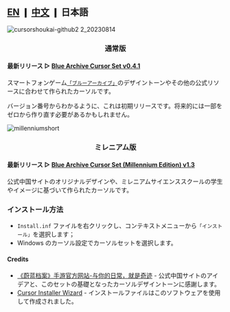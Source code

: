 ## [EN](https://github.com/makipom/BlueArchive-Cursors/blob/main/README.md) ❙ [中文](https://github.com/makipom/BlueArchive-Cursors/blob/main/README_zh-cn.md) ❙ 日本語

![cursorshoukai-github2 2_20230814](https://github.com/makipom/BlueArchive-Cursors/assets/118981482/0bd49a85-cecb-4559-b06d-7b1e3f43427c)

### <p align="center"> <b> 通常版 </b> </p>
#### 最新リリース ▷ [Blue Archive Cursor Set v0.4.1](https://github.com/makipom/BlueArchive-Cursors/releases/tag/v0.4.1)
スマートフォンゲーム[`「ブルーアーカイブ」`](https://ja.wikipedia.org/wiki/ブルーアーカイブ_-Blue_Archive-)のデザイントーンやその他の公式リソースに合わせて作られたカーソルです。

バージョン番号からわかるように、これは初期リリースです。将来的には一部をゼロから作り直す必要があるかもしれません。


![millenniumshort](https://github.com/makipom/BlueArchive-Cursors/assets/118981482/d90c5c6c-01a4-4f19-b8c2-f6332d2ee39a)
### <p align="center"> <b> ミレニアム版 </b> </p>
#### 最新リリース ▷ [Blue Archive Cursor Set (Millennium Edition) v1.3](https://github.com/makipom/BlueArchive-Cursors/releases/tag/millennium-1.3)
公式中国サイトのオリジナルデザインや、ミレニアムサイエンススクールの学生やイメージに基づいて作られたカーソルです。

### インストール方法
* `Install.inf` ファイルを右クリックし、コンテキストメニューから`「インストール」`を選択します；    
* Windows のカーソル設定でカーソルセットを選択します。

#### Credits
* [《蔚蓝档案》手游官方网站-与你的日常，就是奇迹](https://bluearchive-cn.com) - 公式中国サイトのアイデアと、このセットの基礎となったカーソルデザイントーンに感謝します。
* [Cursor Installer Wizard](https://github.com/iamtalhaasghar/windows-mouse-cursor-installer-wizard) - インストールファイルはこのソフトウェアを使用して作成されました。
